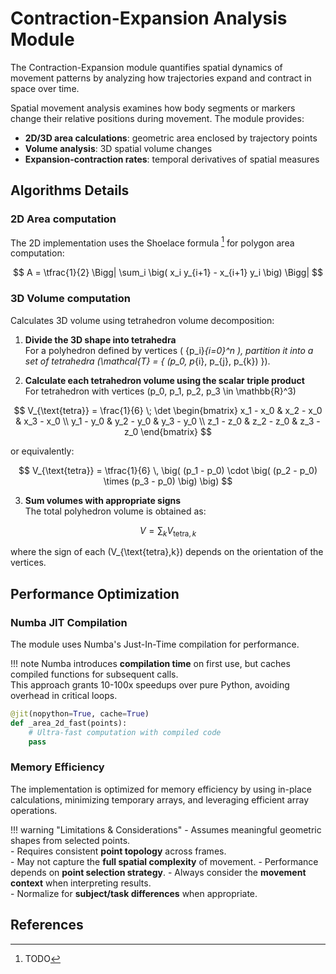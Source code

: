 # Contraction-Expansion Analysis Module

The Contraction-Expansion module quantifies spatial dynamics of movement patterns by analyzing how trajectories expand and contract in space over time.

Spatial movement analysis examines how body segments or markers change their relative positions during movement.
The module provides:

- **2D/3D area calculations**: geometric area enclosed by trajectory points
- **Volume analysis**: 3D spatial volume changes
- **Expansion-contraction rates**: temporal derivatives of spatial measures


## Algorithms Details

### 2D Area computation
The 2D implementation uses the Shoelace formula [^1] for polygon area computation:

$$
A = \tfrac{1}{2} \Bigg| \sum_i \big( x_i y_{i+1} - x_{i+1} y_i \big) \Bigg|
$$

### 3D Volume computation
Calculates 3D volume using tetrahedron volume decomposition:

1. **Divide the 3D shape into tetrahedra**  
   For a polyhedron defined by vertices \( \{p_i\}_{i=0}^n \), partition it into a set of tetrahedra \(\mathcal{T} = \{ (p_0, p_{i}, p_{j}, p_{k}) \}\).

2. **Calculate each tetrahedron volume using the scalar triple product**  
   For tetrahedron with vertices \(p_0, p_1, p_2, p_3 \in \mathbb{R}^3\)  

$$
V_{\text{tetra}} = \frac{1}{6} \; \det 
\begin{bmatrix}
x_1 - x_0 & x_2 - x_0 & x_3 - x_0 \\
y_1 - y_0 & y_2 - y_0 & y_3 - y_0 \\
z_1 - z_0 & z_2 - z_0 & z_3 - z_0
\end{bmatrix}
$$

   or equivalently:

$$
V_{\text{tetra}} = \tfrac{1}{6} \, \big( (p_1 - p_0) \cdot \big( (p_2 - p_0) \times (p_3 - p_0) \big) \big)
$$

<ol start="3">
<li>
<strong>Sum volumes with appropriate signs</strong>  
<br>The total polyhedron volume is obtained as:
</li>
</ol>  

$$
V = \sum_{k} V_{\text{tetra},k}
$$

   where the sign of each \(V_{\text{tetra},k}\) depends on the orientation of the vertices.

## Performance Optimization

### Numba JIT Compilation

The module uses Numba's Just-In-Time compilation for performance.

!!! note
    Numba introduces **compilation time** on first use, but caches compiled functions for subsequent calls.  
    This approach grants 10-100x speedups over pure Python, avoiding overhead in critical loops.

```python
@jit(nopython=True, cache=True)
def _area_2d_fast(points):
    # Ultra-fast computation with compiled code
    pass
```

### Memory Efficiency

The implementation is optimized for memory efficiency by using in-place calculations, minimizing temporary arrays, and leveraging efficient array operations.

[//]: # (## Usage Examples)

[//]: # ()
[//]: # (### Basic Area Analysis)

[//]: # ()
[//]: # (```python)

[//]: # (import numpy as np)

[//]: # (from pyeyesweb.low_level.contraction_expansion import _area_2d_fast)

[//]: # ()
[//]: # (# Define four corner points of a movement trajectory)

[//]: # (trajectory_points = np.array&#40;[)

[//]: # (    [0.0, 0.0],  # Point 1)

[//]: # (    [1.0, 0.0],  # Point 2)

[//]: # (    [1.0, 1.0],  # Point 3)

[//]: # (    [0.0, 1.0]  # Point 4)

[//]: # (]&#41;)

[//]: # ()
[//]: # (area = _area_2d_fast&#40;trajectory_points&#41;)

[//]: # (print&#40;f"Enclosed area: {area:.3f}"&#41;)

[//]: # (```)

[//]: # ()
[//]: # (### Real-Time Expansion Analysis)

[//]: # ()
[//]: # (```python)

[//]: # (from collections import deque)

[//]: # (import numpy as np)

[//]: # ()
[//]: # (class MovementExpansionTracker:)

[//]: # (    def __init__&#40;self, history_length=10&#41;:)

[//]: # (        self.area_history = deque&#40;maxlen=history_length&#41;)

[//]: # (        )
[//]: # (    def update_movement&#40;self, corner_points&#41;:)

[//]: # (        current_area = _area_2d_fast&#40;corner_points&#41;)

[//]: # (        self.area_history.append&#40;current_area&#41;)

[//]: # (        )
[//]: # (        if len&#40;self.area_history&#41; >= 2:)

[//]: # (            expansion_rate = &#40;)

[//]: # (                self.area_history[-1] - self.area_history[-2])

[//]: # (            &#41;)

[//]: # (            return {)

[//]: # (                'current_area': current_area,)

[//]: # (                'expansion_rate': expansion_rate,)

[//]: # (                'is_expanding': expansion_rate > 0)

[//]: # (            })

[//]: # (        return {'current_area': current_area})

[//]: # ()
[//]: # (# Usage)

[//]: # (tracker = MovementExpansionTracker&#40;&#41;)

[//]: # ()
[//]: # (for frame in motion_data:)

[//]: # (    # Extract four key points from current frame)

[//]: # (    corners = extract_movement_corners&#40;frame&#41;)

[//]: # (    metrics = tracker.update_movement&#40;corners&#41;)

[//]: # (    )
[//]: # (    if 'expansion_rate' in metrics:)

[//]: # (        if metrics['is_expanding']:)

[//]: # (            print&#40;f"Movement expanding at rate: {metrics['expansion_rate']:.3f}"&#41;)

[//]: # (        else:)

[//]: # (            print&#40;f"Movement contracting at rate: {metrics['expansion_rate']:.3f}"&#41;)

[//]: # (```)

[//]: # ()
[//]: # (### 3D Movement Analysis)

[//]: # ()
[//]: # (```python)

[//]: # (from pyeyesweb.low_level.contraction_expansion import _volume_3d_fast)

[//]: # ()
[//]: # ()
[//]: # (# Analyze 3D movement volume changes)

[//]: # (def analyze_3d_movement_volume&#40;trajectory_data&#41;:)

[//]: # (    volume_timeline = [])

[//]: # ()
[//]: # (    for frame in trajectory_data:)

[//]: # (        # Extract key 3D points)

[//]: # (        key_points = extract_key_3d_points&#40;frame&#41;)

[//]: # ()
[//]: # (        if len&#40;key_points&#41; >= 4:  # Minimum for volume calculation)

[//]: # (            volume = _volume_3d_fast&#40;key_points&#41;)

[//]: # (            volume_timeline.append&#40;volume&#41;)

[//]: # ()
[//]: # (    # Calculate expansion/contraction phases)

[//]: # (    expansion_phases = [])

[//]: # (    for i in range&#40;1, len&#40;volume_timeline&#41;&#41;:)

[//]: # (        if volume_timeline[i] > volume_timeline[i - 1]:)

[//]: # (            expansion_phases.append&#40;i&#41;)

[//]: # ()
[//]: # (    return {)

[//]: # (        'volume_timeline': volume_timeline,)

[//]: # (        'expansion_frames': expansion_phases,)

[//]: # (        'max_volume': max&#40;volume_timeline&#41;,)

[//]: # (        'min_volume': min&#40;volume_timeline&#41;)

[//]: # (    })

[//]: # (```)

[//]: # ()
[//]: # (### Integration with Other Modules)

[//]: # (Consider combining with **other metrics** for a more comprehensive analysis.  )

[//]: # ()
[//]: # (#### Smoothness Analysis)

[//]: # (Combine spatial dynamics with movement smoothness:)

[//]: # ()
[//]: # (```python)

[//]: # (from pyeyesweb import Smoothness)

[//]: # (from pyeyesweb.low_level.contraction_expansion import _area_2d_fast)

[//]: # ()
[//]: # (smoothness_analyzer = Smoothness&#40;&#41;)

[//]: # (spatial_areas = [])

[//]: # ()
[//]: # (for frame in motion_data:)

[//]: # (    # Calculate spatial measure)

[//]: # (    area = _area_2d_fast&#40;extract_corners&#40;frame&#41;&#41;)

[//]: # (    spatial_areas.append&#40;area&#41;)

[//]: # ()
[//]: # (    # Analyze spatial smoothness)

[//]: # (    if len&#40;spatial_areas&#41; >= smoothness_analyzer.min_length:)

[//]: # (        spatial_smoothness = smoothness_analyzer&#40;spatial_areas&#41;)

[//]: # (```)

[//]: # ()
[//]: # (#### Bilateral Symmetry)

[//]: # (Compare left-right spatial patterns:)

[//]: # ()
[//]: # (```python)

[//]: # (left_areas = [_area_2d_fast&#40;left_points[i]&#41; for i in frames])

[//]: # (right_areas = [_area_2d_fast&#40;right_points[i]&#41; for i in frames])

[//]: # ()
[//]: # (symmetry_analyzer = BilateralSymmetryAnalyzer&#40;&#41;)

[//]: # (spatial_symmetry = symmetry_analyzer.calculate_symmetry_index&#40;)

[//]: # (    left_areas, right_areas)

[//]: # (&#41;)

[//]: # (```)

[//]: # ()
[//]: # (---)

!!! warning "Limitations & Considerations"
    - Assumes meaningful geometric shapes from selected points.  
    - Requires consistent **point topology** across frames.  
    - May not capture the **full spatial complexity** of movement.
    - Performance depends on **point selection strategy**.
    - Always consider the **movement context** when interpreting results.  
    - Normalize for **subject/task differences** when appropriate.  

## References

[^1]: TODO